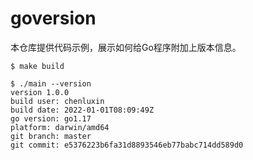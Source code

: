 # goversion

本仓库提供代码示例，展示如何给Go程序附加上版本信息。

```shell
$ make build

$ ./main --version
version 1.0.0
build user: chenluxin
build date: 2022-01-01T08:09:49Z
go version: go1.17
platform: darwin/amd64
git branch: master
git commit: e5376223b6fa31d8893546eb77babc714dd589d0
```
